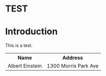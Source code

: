 <h1>TEST</h1>

<h1>Introduction</h1>
<p>This is a <span>test</span>.</p>

<table>
  <tr>
    <th>Name</th>
    <th>Address</th>
  </tr>
  <tr>
    <td>Albert Einstein</td>
    <td>1300 Morris Park Ave</td>
  </tr>
</table>
